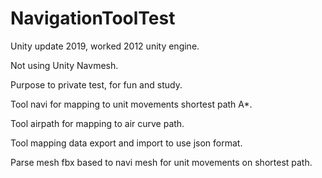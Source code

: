 # NavigationToolTest

Unity update 2019, worked 2012 unity engine.

Not using Unity Navmesh.

Purpose to private test, for fun and study.

Tool navi for mapping to unit movements shortest path A*. 

Tool airpath for mapping to air curve path.

Tool mapping data export and import to use json format.

Parse mesh fbx based to navi mesh for unit movements on shortest path.
